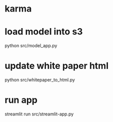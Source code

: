 # karma
# load model into s3 
python src/model_app.py  

# update white paper html
python src/whitepaper_to_html.py

# run app
streamlit run src/streamlit-app.py